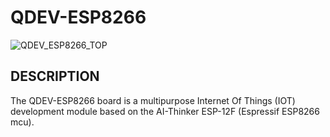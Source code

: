 # QDEV-ESP8266
![QDEV_ESP8266_TOP](https://user-images.githubusercontent.com/99380815/153366445-4ef2e16e-d335-434c-930c-e08a55fd424a.png)

## DESCRIPTION
The QDEV-ESP8266 board is a multipurpose Internet Of Things (IOT) development module based on the AI-Thinker ESP-12F (Espressif ESP8266 mcu). 



